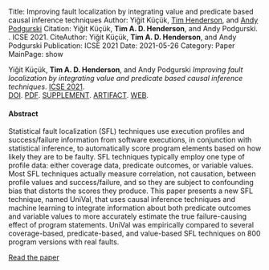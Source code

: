Title: Improving fault localization by integrating value and predicate based causal inference techniques
Author: Yiğit Küçük, <a href="http://hackthology.com">Tim Henderson</a>, and <a href="http://engineering.case.edu/profiles/hap">Andy Podgurski</a>
Citation: Yiğit Küçük, <strong>Tim A. D. Henderson</strong>, and Andy Podgurski. <i></i>. ICSE 2021.
CiteAuthor: Yiğit Küçük, <strong>Tim A. D. Henderson</strong>, and Andy Podgurski
Publication: ICSE 2021
Date: 2021-05-26
Category: Paper
MainPage: show

Yiğit Küçük, **Tim A. D. Henderson**, and Andy Podgurski
*Improving fault localization by integrating value and predicate based causal inference techniques*.  [ICSE 2021](https://conf.researchr.org/details/icse-2021/icse-2021-papers/72/Improving-Fault-Localization-by-Integrating-Value-and-Predicate-Based-Causal-Inferenc).
<br/>
[DOI](https://doi.org/10.1109/ICSE43902.2021.00066).
[PDF]({static}/pdfs/icse-2021.pdf).
[SUPPLEMENT]({static}/pdfs/icse-2021-supplement.pdf).
[ARTIFACT](https://doi.org/10.5281/zenodo.4441439).
[WEB]({filename}/papers/2021-icse.md).


#### Abstract

Statistical fault localization (SFL) techniques use execution profiles and
success/failure information from software executions, in conjunction with
statistical inference, to automatically score program elements based on how
likely they are to be faulty. SFL techniques typically employ one type of
profile data: either coverage data, predicate outcomes, or variable values. Most
SFL techniques actually measure correlation, not causation, between profile
values and success/failure, and so they are subject to confounding bias that
distorts the scores they produce. This paper presents a new SFL technique, named
UniVal, that uses causal inference techniques and machine learning to integrate
information about both predicate outcomes and variable values to more accurately
estimate the true failure-causing effect of program statements. UniVal was
empirically compared to several coverage-based, predicate-based, and value-based
SFL techniques on 800 program versions with real faults.

[Read the paper]({static}/pdfs/icse-2021.pdf)
